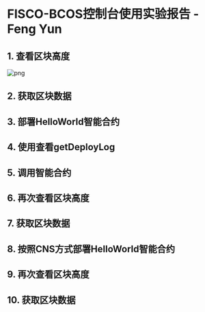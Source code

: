 # FISCO-BCOS控制台使用实验报告       -Feng Yun
## 1. 查看区块高度
![png](https://github.com/TalkativeSpider/FISCO-BCOS/raw/master/lab1/1.png)
## 2. 获取区块数据

## 3. 部署HelloWorld智能合约

## 4. 使用查看getDeployLog

## 5. 调用智能合约

## 6. 再次查看区块高度

## 7. 获取区块数据

## 8. 按照CNS方式部署HelloWorld智能合约

## 9. 再次查看区块高度

## 10. 获取区块数据

